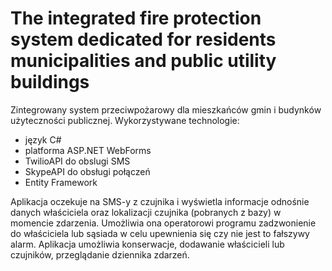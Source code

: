 # The integrated fire protection system dedicated for residents municipalities and public utility buildings

Zintegrowany system przeciwpożarowy dla mieszkańców gmin i budynków użyteczności publicznej.
Wykorzystywane technologie:
- język C# 
- platforma ASP.NET WebForms 
- TwilioAPI do obslugi SMS 
- SkypeAPI do obsługi połączeń
- Entity Framework

Aplikacja oczekuje na SMS-y z czujnika i wyświetla informacje odnośnie danych właściciela oraz lokalizacji czujnika (pobranych z bazy) w momencie zdarzenia. Umożliwia ona operatorowi programu zadzwonienie do właściciela lub sąsiada w celu upewnienia się czy nie jest to fałszywy alarm. Aplikacja umożliwia konserwacje, dodawanie właścicieli lub czujników, przeglądanie dziennika zdarzeń. 
